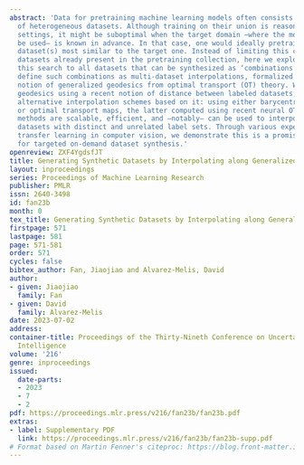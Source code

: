 ```yaml
---
abstract: 'Data for pretraining machine learning models often consists of collections
  of heterogeneous datasets. Although training on their union is reasonable in agnostic
  settings, it might be suboptimal when the target domain —where the model will ultimately
  be used— is known in advance. In that case, one would ideally pretrain only on the
  dataset(s) most similar to the target one. Instead of limiting this choice to those
  datasets already present in the pretraining collection, here we explore extending
  this search to all datasets that can be synthesized as ‘combinations’ of them. We
  define such combinations as multi-dataset interpolations, formalized through the
  notion of generalized geodesics from optimal transport (OT) theory. We compute these
  geodesics using a recent notion of distance between labeled datasets, and derive
  alternative interpolation schemes based on it: using either barycentric projections
  or optimal transport maps, the latter computed using recent neural OT methods. These
  methods are scalable, efficient, and —notably— can be used to interpolate even between
  datasets with distinct and unrelated label sets. Through various experiments in
  transfer learning in computer vision, we demonstrate this is a promising new approach
  for targeted on-demand dataset synthesis.'
openreview: ZXF4YgdsfJT
title: Generating Synthetic Datasets by Interpolating along Generalized Geodesics
layout: inproceedings
series: Proceedings of Machine Learning Research
publisher: PMLR
issn: 2640-3498
id: fan23b
month: 0
tex_title: Generating Synthetic Datasets by Interpolating along Generalized Geodesics
firstpage: 571
lastpage: 581
page: 571-581
order: 571
cycles: false
bibtex_author: Fan, Jiaojiao and Alvarez-Melis, David
author:
- given: Jiaojiao
  family: Fan
- given: David
  family: Alvarez-Melis
date: 2023-07-02
address:
container-title: Proceedings of the Thirty-Nineth Conference on Uncertainty in Artificial
  Intelligence
volume: '216'
genre: inproceedings
issued:
  date-parts:
  - 2023
  - 7
  - 2
pdf: https://proceedings.mlr.press/v216/fan23b/fan23b.pdf
extras:
- label: Supplementary PDF
  link: https://proceedings.mlr.press/v216/fan23b/fan23b-supp.pdf
# Format based on Martin Fenner's citeproc: https://blog.front-matter.io/posts/citeproc-yaml-for-bibliographies/
---
```

